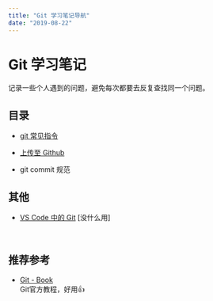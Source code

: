 ```yaml
---
title: "Git 学习笔记导航"
date: "2019-08-22"
---
```


# Git 学习笔记

记录一些个人遇到的问题，避免每次都要去反复查找同一个问题。

## 目录

- [git 常见指令](./git-command.md)

- [上传至 Github](./upload2github.md)

- git commit 规范

## 其他

- [VS Code 中的 Git](./git-in-vscode.md) [没什么用]

<br>

## 推荐参考

- [Git - Book](https://git-scm.com/book/zh/v2)  
  Git官方教程，好用👍
